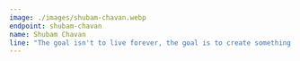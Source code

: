 ```yaml
---
image: ./images/shubam-chavan.webp
endpoint: shubam-chavan
name: Shubam Chavan
line: "The goal isn't to live forever, the goal is to create something that will last forever..."
---
```

